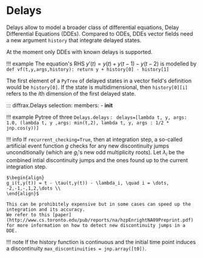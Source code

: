 # Delays

Delays allow to model a broader class of differential equations, Delay Differential Equations (DDEs). 
Compared to ODEs, DDEs vector fields need a new argument `history` that integrate delayed states.

At the moment only DDEs with known delays is supported.

!!! example
    The equation's RHS $y'(t) = y(t) + y(t-1) - y(t-2)$ is modelled by
    ```
    def vf(t,y,args,history):
        return y + history[0] - history[1]
    ```

The first element of a `PyTree` of delayed states in a vector field's definition would be `history[0]`. If the state is multidimensional, then `history[0][i]` refers to the $i$th dimension of the first delayed state.
    


::: diffrax.Delays
    selection:
        members:
            - __init__

!!! example
    Pytree of three `Delays.delays` : 
    ``` 
    delays=[lambda t, y, args: 1.0, (lambda t, y ,args: min(t,2), lambda t, y, args : 1/2 * jnp.cos(y))]
    ``` 
 
!!! info
    If `recurrent_checking=True`, then at integration step, a so-called artificial event function $g$ checks for any new discontinuity jumps unconditionally (which are $g_i$'s new odd multiplicity roots). Let $\lambda_i$ be the combined intial discontinuity jumps and the ones found up to the current integration step.

    $\begin{align}
    g_i(t,y(t)) = t - \tau(t,y(t)) - \lambda_i, \quad i = \dots, -2,-1,-,1,2,\dots \\
    \end{align}$

    This can be prohibitely expensive but in some cases can speed up the integration and its accuracy. 
    We refer to this [paper](http://www.cs.toronto.edu/pub/reports/na/hzpEnrightNA09Preprint.pdf) for more information on how to detect new discontinuity jumps in a DDE.

!!! note
    If the history function is continuous and the initial time point induces a discontinuity `max_discontinuities = jnp.array([t0])`.

